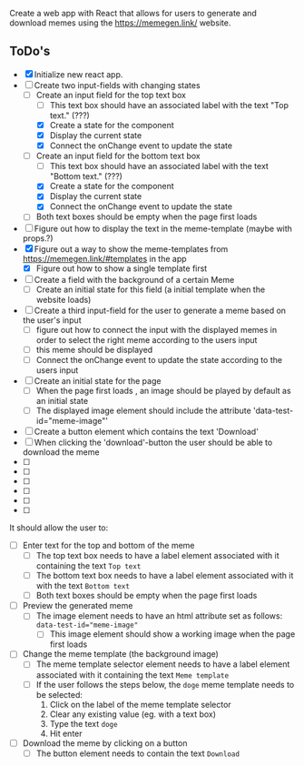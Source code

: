 Create a web app with React that allows for users to generate and download memes using the https://memegen.link/ website.

## ToDo's

- [x] Initialize new react app.
- [ ] Create two input-fields with changing states
  - [ ] Create an input field for the top text box
    - [ ] This text box should have an associated label with the text "Top text." (???)
    - [x] Create a state for the component
    - [x] Display the current state
    - [x] Connect the onChange event to update the state
  - [ ] Create an input field for the bottom text box
    - [ ] This text box should have an associated label with the text "Bottom text." (???)
    - [x] Create a state for the component
    - [x] Display the current state
    - [x] Connect the onChange event to update the state
  - [ ] Both text boxes should be empty when the page first loads
- [ ] Figure out how to display the text in the meme-template (maybe with props.?)
- [x] Figure out a way to show the meme-templates from https://memegen.link/#templates in the app
  - [x] Figure out how to show a single template first
- [ ] Create a field with the background of a certain Meme
  - [ ] Create an initial state for this field (a initial template when the website loads)
- [ ] Create a third input-field for the user to generate a meme based on the user's input
  - [ ] figure out how to connect the input with the displayed memes in order to select the right meme according to the users input
  - [ ] this meme should be displayed
  - [ ] Connect the onChange event to update the state according to the users input
- [ ] Create an initial state for the page
  - [ ] When the page first loads , an image should be played by default as an initial state
  - [ ] The displayed image element should include the attribute 'data-test-id="meme-image"'
- [ ] Create a button element which contains the text 'Download'
- [ ] When clicking the 'download'-button the user should be able to download the meme
- [ ]
- [ ]
- [ ]
- [ ]
- [ ]
- [ ]

It should allow the user to:

- [ ] Enter text for the top and bottom of the meme
  - [ ] The top text box needs to have a label element associated with it containing the text `Top text`
  - [ ] The bottom text box needs to have a label element associated with it with the text `Bottom text`
  - [ ] Both text boxes should be empty when the page first loads
- [ ] Preview the generated meme
  - [ ] The image element needs to have an html attribute set as follows: `data-test-id="meme-image"`
    - [ ] This image element should show a working image when the page first loads
- [ ] Change the meme template (the background image)
  - [ ] The meme template selector element needs to have a label element associated with it containing the text `Meme template`
  - [ ] If the user follows the steps below, the `doge` meme template needs to be selected:
    1. Click on the label of the meme template selector
    2. Clear any existing value (eg. with a text box)
    3. Type the text `doge`
    4. Hit enter
- [ ] Download the meme by clicking on a button
  - [ ] The button element needs to contain the text `Download`
